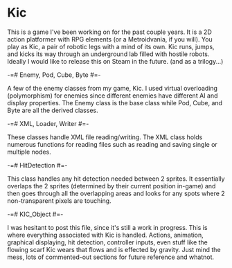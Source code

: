 # Kic

This is a game I've been working on for the past couple years.
It is a 2D action platformer with RPG elements (or a Metroidvania, if you will).
You play as Kic, a pair of robotic legs with a mind of its own.
Kic runs, jumps, and kicks its way through an underground lab filled with hostile robots.
Ideally I would like to release this on Steam in the future. (and as a trilogy...)

-=# Enemy, Pod, Cube, Byte #=-

A few of the enemy classes from my game, Kic.
I used virtual overloading (polymorphism) for enemies since different enemies have different AI and display properties.
The Enemy class is the base class while Pod, Cube, and Byte are all the derived classes.

-=# XML, Loader, Writer #=-

These classes handle XML file reading/writing.
The XML class holds numerous functions for reading files such as reading and saving single or multiple nodes.

-=# HitDetection #=-

This class handles any hit detection needed between 2 sprites.
It essentially overlaps the 2 sprites (determined by their current position in-game) and then goes through all the overlapping areas and looks for any spots where 2 non-transparent pixels are touching.

-=# KIC_Object #=-

I was hesitant to post this file, since it's still a  work in progress.
This is where everything associated with Kic is handled.
Actions, animation, graphical displaying, hit detection, controller inputs, even stuff like the flowing scarf Kic wears that flows and is effected by gravity.
Just mind the mess, lots of commented-out sections for future reference and whatnot.

